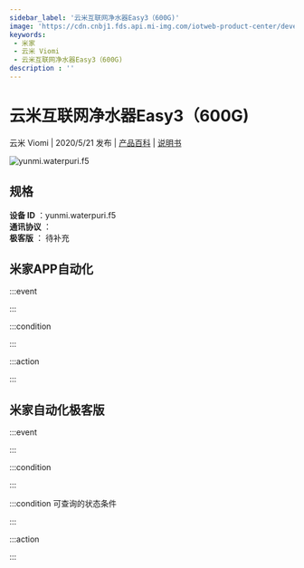 ```yaml
---
sidebar_label: '云米互联网净水器Easy3（600G)'
image: 'https://cdn.cnbj1.fds.api.mi-img.com/iotweb-product-center/developer_1587606852089EjyvqaHd.png?GalaxyAccessKeyId=AKVGLQWBOVIRQ3XLEW&Expires=9223372036854775807&Signature=84bdbEZ9iwAfsqpuh9MZTdzaXOI='
keywords: 
 - 米家
 - 云米 Viomi
 - 云米互联网净水器Easy3（600G)
description : ''
---
```

# 云米互联网净水器Easy3（600G)

云米 Viomi | 2020/5/21 发布 | [产品百科](https://home.mi.com/webapp/content/baike/product/index.html?model=yunmi.waterpuri.f5/) | [说明书](https://home.mi.com/views/introduction.html?model=yunmi.waterpuri.f5&region=cn)

![yunmi.waterpuri.f5](https://cdn.cnbj1.fds.api.mi-img.com/iotweb-product-center/developer_1587606852089EjyvqaHd.png?GalaxyAccessKeyId=AKVGLQWBOVIRQ3XLEW&Expires=9223372036854775807&Signature=84bdbEZ9iwAfsqpuh9MZTdzaXOI=)

## 规格  
> 
**设备 ID** ：yunmi.waterpuri.f5  
**通讯协议** ：  
**极客版**  ： 待补充 


## 米家APP自动化  

:::event  

:::

:::condition  

:::

:::action   

:::

## 米家自动化极客版  

:::event  

:::

:::condition  

:::

:::condition 可查询的状态条件  

:::

:::action  

:::

        
